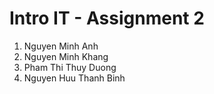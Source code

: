 # Intro IT - Assignment 2
1. Nguyen Minh Anh
2. Nguyen Minh Khang
3. Pham Thi Thuy Duong
4. Nguyen Huu Thanh Binh
